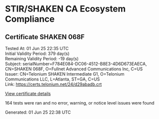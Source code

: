 # STIR/SHAKEN CA Ecosystem Compliance

## Certificate SHAKEN 068F

Tested At: 01 Jun 25 22:35 UTC\
Initial Validity Period: 379 day(s)\
Remaining Validity Period: -19 day(s)\
Subject: serialNumber=F784E084-DC06-4512-B8E3-4D6D673EAECA, CN=SHAKEN 068F, O=Fullnet Advanced Communications Inc, C=US\
Issuer: CN=Telonium SHAKEN Intermediate G1, O=Telonium Communications LLC, L=Atlanta, ST=GA, C=US\
Link: https://certs.telonium.net/24/d29abadb.crt

[View certificate details](https://x509.io/?cert=MIIDOjCCAuCgAwIBAgIRALNRCitWisS3OeWrXR9T0AEwCgYIKoZIzj0EAwIwfDELMAkGA1UEBhMCVVMxCzAJBgNVBAgMAkdBMRAwDgYDVQQHDAdBdGxhbnRhMSQwIgYDVQQKDBtUZWxvbml1bSBDb21tdW5pY2F0aW9ucyBMTEMxKDAmBgNVBAMMH1RlbG9uaXVtIFNIQUtFTiBJbnRlcm1lZGlhdGUgRzEwHhcNMjQwNDI5MjAxMjAzWhcNMjUwNTEzMTQzOTM3WjCBgDELMAkGA1UEBhMCVVMxLDAqBgNVBAoTI0Z1bGxuZXQgQWR2YW5jZWQgQ29tbXVuaWNhdGlvbnMgSW5jMRQwEgYDVQQDEwtTSEFLRU4gMDY4RjEtMCsGA1UEBRMkRjc4NEUwODQtREMwNi00NTEyLUI4RTMtNEQ2RDY3M0VBRUNBMFkwEwYHKoZIzj0CAQYIKoZIzj0DAQcDQgAEL9zvUH4rf8F%2Fj4APK1YS1rSJkbVkVLDOEHjbnBmyiL6p8GU6eWNfwbW4byG7W72qDtqrlgNIjl8Y%2Fx0AJ96rq6OCATwwggE4MA4GA1UdDwEB%2FwQEAwIHgDAMBgNVHRMBAf8EAjAAMB0GA1UdDgQWBBTQ4VC4nQ%2FzpE7jwCRD2gQhr9IN8DAfBgNVHSMEGDAWgBSqJLv%2FFHVAeS2Hb%2BgNQXfKu82IsDAXBgNVHSAEEDAOMAwGCmCGSAGG%2FwkBAQQwgaYGA1UdHwSBnjCBmzCBmKA6oDiGNmh0dHBzOi8vYXV0aGVudGljYXRlLWFwaS5pY29uZWN0aXYuY29tL2Rvd25sb2FkL3YxL2NybKJapFgwVjEUMBIGA1UEBxMLQnJpZGdld2F0ZXIxCzAJBgNVBAgTAk5KMRMwEQYDVQQDEwpTVEktUEEgQ1JMMQswCQYDVQQGEwJVUzEPMA0GA1UEChMGU1RJLVBBMBYGCCsGAQUFBwEaBAowCKAGFgQwNjhGMAoGCCqGSM49BAMCA0gAMEUCIHPPv7tJFyPT7U9%2Bn4yfFu45RUSIf4OH7sMC5EGth0QCAiEAxTDvjgw97J%2FPuV3%2BpPy%2BVmyIIbafdCCh%2Fu%2B1j5hU7cg%3D)

164 tests were ran and no error, warning, or notice level issues were found


Generated: 01 Jun 25 22:38 UTC